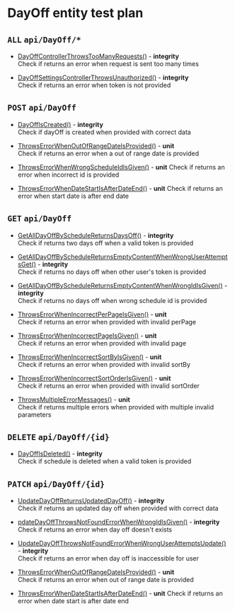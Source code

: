 # DayOff entity test plan

## `ALL` `api/DayOff/*`

- [DayOffControllerThrowsTooManyRequests()](../Entities/EDayOff/DayOffController.test.cs) - **integrity**  
  Check if returns an error when request is sent too many times

- [DayOffSettingsControllerThrowsUnauthorized()](../Entities/EDayOff/DayOffController.test.cs) - **integrity**  
  Check if returns an error when token is not provided

## `POST` `api/DayOff`

- [DayOffIsCreated()](../Entities/EDayOff/DayOffController.test.cs) - **integrity**  
  Check if dayOff is created when provided with correct data

- [ThrowsErrorWhenOutOfRangeDateIsProvided()](../Entities/EDayOff/CreateDayOffCommand.unit.cs) - **unit**  
  Check if returns an error when a out of range date is provided

- [ThrowsErrorWhenWrongScheduleIdIsGiven()](../Entities/EDayOff/CreateDayOffCommand.unit.cs) - **unit** 
  Check if returns an error when incorrect id is provided

- [ThrowsErrorWhenDateStartIsAfterDateEnd()](../Entities/EDayOff/CreateDayOffCommand.unit.cs) - **unit** 
  Check if returns an error when start date is after end date

## `GET` `api/DayOff`

- [GetAllDayOffByScheduleReturnsDaysOff()](../Entities/EDayOff/DayOffController.test.cs) - **integrity**  
  Check if returns two days off when a valid token is provided

- [GetAllDayOffByScheduleReturnsEmptyContentWhenWrongUserAttemptsGet()](../Entities/EDayOff/DayOffController.test.cs) - **integrity**  
  Check if returns no days off when other user's token is provided

- [GetAllDayOffByScheduleReturnsEmptyContentWhenWrongIdIsGiven()](../Entities/EDayOff/DayOffController.test.cs) - **integrity**  
  Check if returns no days off when wrong schedule id is provided

- [ThrowsErrorWhenIncorrectPerPageIsGiven()](../Entities/EDayOff/Queries/GetAllDayOff.unit.cs) - **unit**  
  Check if returns an error when provided with invalid perPage

- [ThrowsErrorWhenIncorrectPageIsGiven()](../Entities/EDayOff/Queries/GetAllDayOff.unit.cs) - **unit**  
  Check if returns an error when provided with invalid page

- [ThrowsErrorWhenIncorrectSortByIsGiven()](../Entities/EDayOff/Queries/GetAllDayOff.unit.cs) - **unit**  
  Check if returns an error when provided with invalid sortBy

- [ThrowsErrorWhenIncorrectSortOrderIsGiven()](../Entities/EDayOff/Queries/GetAllDayOff.unit.cs) - **unit**  
  Check if returns an error when provided with invalid sortOrder

- [ThrowsMultipleErrorMessages()](../Entities/EDayOff/Queries/GetAllDayOff.unit.cs) - **unit**  
  Check if returns multiple errors when provided with multiple invalid parameters

## `DELETE` `api/DayOff/{id}`

- [DayOffIsDeleted()](../Entities/EDayOff/DayOffController.test.cs) - **integrity**  
  Check if schedule is deleted when a valid token is provided

## `PATCH` `api/DayOff/{id}`

- [UpdateDayOffReturnsUpdatedDayOff()](../Entities/EDayOff/DayOffController.test.cs) - **integrity**  
  Check if returns an updated day off when provided with correct data

- [pdateDayOffThrowsNotFoundErrorWhenWrongIdIsGiven()](../Entities/EDayOff/DayOffController.test.cs) - **integrity**  
  Check if returns an error when day off doesn't exists

- [UpdateDayOffThrowsNotFoundErrorWhenWrongUserAttemptsUpdate()](../Entities/EDayOff/DayOffController.test.cs) - **integrity**  
  Check if returns an error when day off is inaccessible for user

- [ ThrowsErrorWhenOutOfRangeDateIsProvided()](../Entities/EDayOff/Commands/UpdateDayOffCommand.unit.cs) - **unit**  
  Check if returns an error when out of range date is provided

- [ThrowsErrorWhenDateStartIsAfterDateEnd()](../Entities/EDayOff/Commands/UpdateDayOffCommand.unit.cs) - **unit** 
  Check if returns an error when date start is after date end  



